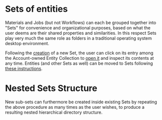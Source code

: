 # Sets of entities

Materials and Jobs (but not Workflows) can each be grouped together into "Sets" for convenience and organizational purposes, based on what the user deems are their shared properties and similarities. In this respect Sets play very much the same role as folders in a traditional operating system desktop environment. 
 
Following the [creation](actions/create-sets.md) of a new Set, the user can click on its entry among the Account-owned Entity Collection to [open it](actions/open-edit.md) and inspect its contents at any time. Entities (and other Sets as well) can be moved to Sets following [these instructions](actions/move-to-sets.md).

# Nested Sets Structure

New sub-sets can furthermore be created inside existing Sets by repeating the above procedure as many times as the user wishes, to produce a resulting nested hierarchical directory structure.
